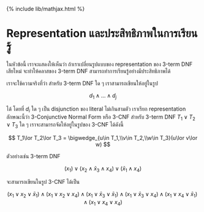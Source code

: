 {% include lib/mathjax.html %}
# Representation และประสิทธิภาพในการเรียนรู้
ในหัวข้อนี้ เราจะแสดงให้เห็นว่า ถ้าเราเปลี่ยนรูปแบบของ representation ของ 3-term DNF
เสียใหม่ จะทำให้คลาสของ 3-term DNF สามารถทำการเรียนรู้อย่างมีประสิทธิภาพได้

เราจะใช้ความจริงที่ว่า สำหรับ 3-term DNF ใด ๆ เราสามารถเขียนให้อยู่ในรูป

$$
d_1\land\dots\land d_j
$$

ได้ โดยที่ $d_i$ ใด ๆ เป็น disjunction ของ literal ไม่เกินสามตัว เราเรียก representation
ลักษณะนี้ว่า 3-Conjunctive Normal Form หรือ 3-CNF
สำหรับ 3-term DNF $T_1\lor T_2\lor T_3$ ใด ๆ เราจะสามารถจัดให้อยู่ในรูปของ 3-CNF ได้ดังนี้

$$
T_1\lor T_2\lor T_3 = \bigwedge_{u\in T_1,\\v\in T_2,\\w\in T_3}(u\lor v\lor w)
$$

ตัวอย่างเช่น 3-term DNF

$$
(x_1)\lor (x_2\land \bar{x}_3\land x_4)\lor (\bar{x}_1\land x_4)
$$

จะสามารถเขียนในรูป 3-CNF ได้เป็น

$$
(x_1\lor x_2\lor \bar{x}_1)\land (x_1\lor x_2\lor x_4)\land
(x_1\lor \bar{x}_3\lor\bar{x}_1)\land (x_1\lor \bar{x}_3\lor x_4)\land
(x_1\lor x_4\lor \bar{x}_1)\land (x_1\lor x_4\lor x_4)
$$
